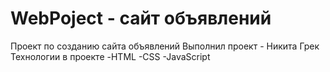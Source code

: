 # WebPoject - сайт объявлений
Проект по созданию сайта объявлений 
Выполнил проект - Никита Грек
Технологии в проекте
-HTML
-CSS
-JavaScript
